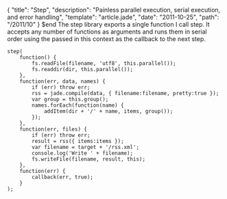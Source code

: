 {
  "title": "Step",
  "description": "Painless parallel execution, serial execution, and error handling",
  "template": "article.jade",
  "date": "2011-10-25",
  "path": "/2011/10"
}
$end
The step library exports a single function I call step. It accepts any number of functions as arguments and runs them in serial order using the passed in this context as the callback to the next step.

    step(
        function() {
            fs.readFile(filename, 'utf8', this.parallel());
            fs.readdir(dir, this.parallel());
        },
        function(err, data, names) {
            if (err) throw err;
            rss = jade.compile(data, { filename:filename, pretty:true });
            var group = this.group();
            names.forEach(function(name) {
                addItem(dir + '/' + name, items, group());
            });
        },
        function(err, files) {
            if (err) throw err;
            result = rss({ items:items });
            var filename = target + '/rss.xml';
            console.log('Write ' + filename);
            fs.writeFile(filename, result, this);
        },
        function(err) {
            callback(err, true);
        }
    );
